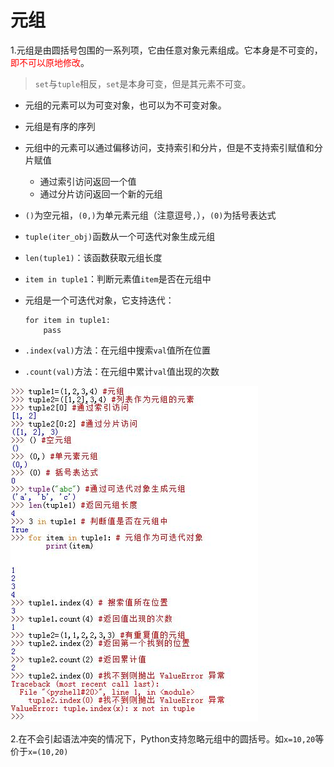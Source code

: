 <!--
    作者：华校专
    email: huaxz1986@163.com
**  本文档可用于个人学习目的，不得用于商业目的  **
-->
# 元组
1.元组是由圆括号包围的一系列项，它由任意对象元素组成。它本身是不可变的，
  <font color="red">即不可以原地修改</font>。
>`set`与`tuple`相反，`set`是本身可变，但是其元素不可变。

* 元组的元素可以为可变对象，也可以为不可变对象。
* 元组是有序的序列
* 元组中的元素可以通过偏移访问，支持索引和分片，但是不支持索引赋值和分片赋值
	* 通过索引访问返回一个值
	* 通过分片访问返回一个新的元组
* `()`为空元祖，`(0,)`为单元素元组（注意逗号`,`），`(0)`为括号表达式
* `tuple(iter_obj)`函数从一个可迭代对象生成元组
* `len(tuple1)`：该函数获取元组长度
* `item in tuple1`：判断元素值`item`是否在元组中
* 元组是一个可迭代对象，它支持迭代：

	```
	for item in tuple1:
		pass
	```
* `.index(val)`方法：在元组中搜索`val`值所在位置
* `.count(val)`方法：在元组中累计`val`值出现的次数

![元组用法](../imgs/python_6_1.JPG)

2.在不会引起语法冲突的情况下，Python支持忽略元组中的圆括号。如`x=10,20`等价于`x=(10,20)`
